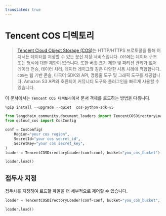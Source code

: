```yaml
---
translated: true
---
```


# Tencent COS 디렉토리

>[Tencent Cloud Object Storage (COS)](https://www.tencentcloud.com/products/cos)는 HTTP/HTTPS 프로토콜을 통해 어디서든 데이터를 저장할 수 있는 분산 저장 서비스입니다.
> `COS`에는 데이터 구조 또는 형식에 대한 제한이 없습니다. 또한 버킷 크기 제한 및 파티션 관리가 없어 데이터 전송, 데이터 처리, 데이터 레이크와 같은 다양한 사용 사례에 적합합니다. `COS`는 웹 기반 콘솔, 다국어 SDK와 API, 명령줄 도구 및 그래픽 도구를 제공합니다. Amazon S3 API와 호환되어 커뮤니티 도구와 플러그인을 빠르게 사용할 수 있습니다.

이 문서에서는 `Tencent COS 디렉토리`에서 문서 객체를 로드하는 방법을 다룹니다.

```python
%pip install --upgrade --quiet  cos-python-sdk-v5
```

```python
from langchain_community.document_loaders import TencentCOSDirectoryLoader
from qcloud_cos import CosConfig
```

```python
conf = CosConfig(
    Region="your cos region",
    SecretId="your cos secret_id",
    SecretKey="your cos secret_key",
)
loader = TencentCOSDirectoryLoader(conf=conf, bucket="you_cos_bucket")
```

```python
loader.load()
```

## 접두사 지정

접두사를 지정하여 로드할 파일을 더 세부적으로 제어할 수 있습니다.

```python
loader = TencentCOSDirectoryLoader(conf=conf, bucket="you_cos_bucket", prefix="fake")
```

```python
loader.load()
```
